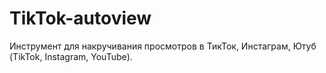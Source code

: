 # TikTok-autoview
Инструмент для накручивания просмотров в ТикТок, Инстаграм, Ютуб (TikTok, Instagram, YouTube).
